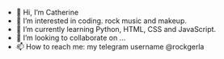 - 👋 Hi, I’m Catherine
- 👀 I’m interested in coding. rock music and makeup.
- 🌱 I’m currently learning Python, HTML, CSS and JavaScript.
- 💞️ I’m looking to collaborate on ...
- 📫 How to reach me: my telegram username @rockgerla

<!---
rockgerla/rockgerla is a ✨ special ✨ repository because its `README.md` (this file) appears on your GitHub profile.
You can click the Preview link to take a look at your changes.
--->
